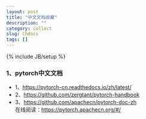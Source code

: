 ```yaml
---
layout: post
title: "中文文档收藏"
description: ""
category: collect
slug: Chdocs
tags: []
---
```

{% include JB/setup %}
### 1、pytorch中文文档
- 1、<https://pytorch-cn.readthedocs.io/zh/latest/>
- 2、<https://github.com/zergtant/pytorch-handbook>
- 3、<https://github.com/apachecn/pytorch-doc-zh>  
    在线阅读：<https://pytorch.apachecn.org/#/>